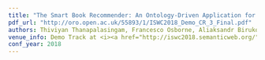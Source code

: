 ```yaml
---
title: "The Smart Book Recommender: An Ontology-Driven Application for Recommending Editorial Products"
pdf_url: "http://oro.open.ac.uk/55893/1/ISWC2018_Demo_CR_3_Final.pdf"
authors: Thiviyan Thanapalasingam, Francesco Osborne, Aliaksandr Birukou and Enrico Motta
venue_info: Demo Track at <i><a href="http://iswc2018.semanticweb.org/">ISWC (International Semantic Web Conference) 2018</a></i>
conf_year: 2018
---
```

